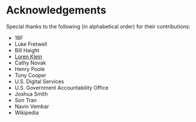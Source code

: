 # Acknowledgements

Special thanks to the following (in alphabetical order) for their contributions:

* 18F
* Luke Fretwell
* Bill Haight
* [Loren Klein](https://thenounproject.com/lorenklein/uploads/?i=160031)
* Cathy Novak
* Henry Poole
* Tony Cooper
* U.S. Digital Services
* U.S. Government Accountability Office
* Joshua Smith
* Son Tran
* Navin Vembar
* Wikipedia